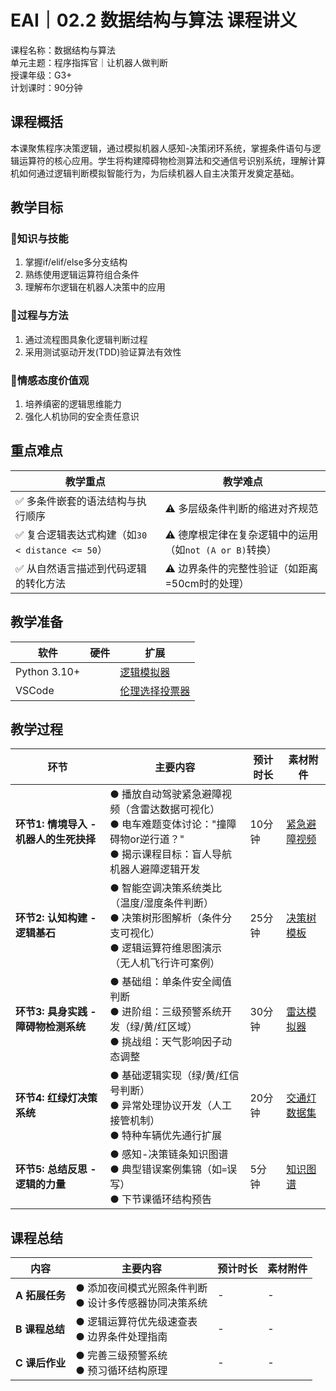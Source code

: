 # EAI｜02.2 数据结构与算法 课程讲义  
课程名称：数据结构与算法  
单元主题：程序指挥官｜让机器人做判断  
授课年级：G3+  
计划课时：90分钟  

## 课程概括  
本课聚焦程序决策逻辑，通过模拟机器人感知-决策闭环系统，掌握条件语句与逻辑运算符的核心应用。学生将构建障碍物检测算法和交通信号识别系统，理解计算机如何通过逻辑判断模拟智能行为，为后续机器人自主决策开发奠定基础。  

## 教学目标  
### 🎯知识与技能  
1. 掌握if/elif/else多分支结构  
2. 熟练使用逻辑运算符组合条件  
3. 理解布尔逻辑在机器人决策中的应用  

### 🎯过程与方法  
1. 通过流程图具象化逻辑判断过程  
2. 采用测试驱动开发(TDD)验证算法有效性  

### 🎯情感态度价值观  
1. 培养缜密的逻辑思维能力  
2. 强化人机协同的安全责任意识  

## 重点难点  
| 教学重点 | 教学难点 |  
|----------|----------|  
| ✅ 多条件嵌套的语法结构与执行顺序 | ⚠️ 多层级条件判断的缩进对齐规范 |  
| ✅ 复合逻辑表达式构建（如`30 < distance <= 50`） | ⚠️ 德摩根定律在复杂逻辑中的运用（如`not (A or B)`转换） |  
| ✅ 从自然语言描述到代码逻辑的转化方法 | ⚠️ 边界条件的完整性验证（如距离=50cm时的处理） |  

## 教学准备  
| 软件 | 硬件 | 扩展 |  
|------|------|------|  
| Python 3.10+ | 　 | [逻辑模拟器](https://bit.ly/2-logic-lab) |  
| VSCode | 　 | [伦理选择投票器](https://bit.ly/2-ethics-poll) |  

## 教学过程  
| 环节 | 主要内容 | 预计时长 | 素材附件 |  
|------|----------|----------|----------|  
| ​**环节1: 情境导入 - 机器人的生死抉择** | ● 播放自动驾驶紧急避障视频（含雷达数据可视化）<br>● 电车难题变体讨论："撞障碍物or逆行道？"<br>● 揭示课程目标：盲人导航机器人避障逻辑开发 | 10分钟 | [紧急避障视频](https://bit.ly/2-emergency) |  
| ​**环节2: 认知构建 - 逻辑基石** | ● 智能空调决策系统类比（温度/湿度条件判断）<br>● 决策树形图解析（条件分支可视化）<br>● 逻辑运算符维恩图演示（无人机飞行许可案例） | 25分钟 | [决策树模板](https://bit.ly/2-decision-tree) |  
| ​**环节3: 具身实践 - 障碍物检测系统** | ● 基础组：单条件安全阈值判断<br>● 进阶组：三级预警系统开发（绿/黄/红区域）<br>● 挑战组：天气影响因子动态调整 | 30分钟 | [雷达模拟器](https://bit.ly/2-radar-sim) |  
| ​**环节4: 红绿灯决策系统** | ● 基础逻辑实现（绿/黄/红信号判断）<br>● 异常处理协议开发（人工接管机制）<br>● 特种车辆优先通行扩展 | 20分钟 | [交通灯数据集](https://bit.ly/2-traffic-data) |  
| ​**环节5: 总结反思 - 逻辑的力量** | ● 感知-决策链条知识图谱<br>● 典型错误案例集锦（如`=`误写）<br>● 下节课循环结构预告 | 5分钟 | [知识图谱](https://bit.ly/2-knowledge-map) |  

## 课程总结  
| 内容 | 主要内容 | 预计时长 | 素材附件 |  
|------|----------|----------|----------|  
| ​**A 拓展任务** | ● 添加夜间模式光照条件判断<br>● 设计多传感器协同决策系统 | - | - |  
| ​**B 课程总结** | ● 逻辑运算符优先级速查表<br>● 边界条件处理指南 | - | - |  
| ​**C 课后作业** | ● 完善三级预警系统<br>● 预习循环结构原理 | - | - |  
